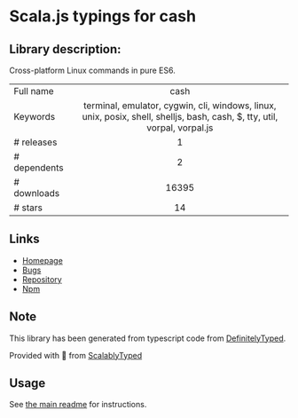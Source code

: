 
# Scala.js typings for cash


## Library description:
Cross-platform Linux commands in pure ES6.

|                    |                 |
| ------------------ | :-------------: |
| Full name          | cash |
| Keywords           | terminal, emulator, cygwin, cli, windows, linux, unix, posix, shell, shelljs, bash, cash, $, tty, util, vorpal, vorpal.js |
| # releases         | 1 |
| # dependents       | 2 |
| # downloads        | 16395 |
| # stars            | 14 |

## Links
- [Homepage](https://github.com/dthree/cash#readme)
- [Bugs](https://github.com/dthree/cash/issues)
- [Repository](https://github.com/dthree/cash)
- [Npm](https://www.npmjs.com/package/cash)
    


## Note
This library has been generated from typescript code from [DefinitelyTyped](https://definitelytyped.org).

Provided with :purple_heart: from [ScalablyTyped](https://github.com/oyvindberg/ScalablyTyped)

## Usage
See [the main readme](../../readme.md) for instructions.


